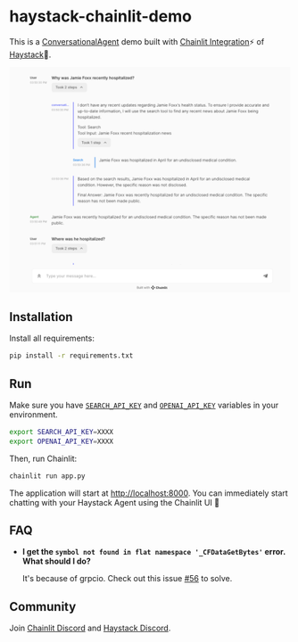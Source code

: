 # haystack-chainlit-demo
This is a [ConversationalAgent](https://docs.haystack.deepset.ai/docs/agent) demo built with [Chainlit Integration](https://haystack.deepset.ai/integrations/chainlit)⚡️ of [Haystack](https://github.com/deepset-ai/haystack)💙. 

![Chainlit UI with Haystack Agent](./image.png)
## Installation

Install all requirements:

```bash
pip install -r requirements.txt
```

## Run

Make sure you have [`SEARCH_API_KEY`](https://serper.dev/api-key) and [`OPENAI_API_KEY`](https://platform.openai.com/account/api-keys) variables in your environment.

```bash
export SEARCH_API_KEY=XXXX
export OPENAI_API_KEY=XXXX
```
Then, run Chainlit:

```bash
chainlit run app.py
```

The application will start at [http://localhost:8000](http://localhost:8000). You can immediately start chatting with your Haystack Agent using the Chainlit UI 💬  

## FAQ

* **I get the `symbol not found in flat namespace '_CFDataGetBytes'` error. What should I do?**

    It's because of grpcio. Check out this issue [#56](https://github.com/Chainlit/chainlit/issues/56) to solve.

## Community 

Join [Chainlit Discord](https://discord.gg/k73SQ3FyUh) and [Haystack Discord](https://discord.gg/haystack).

